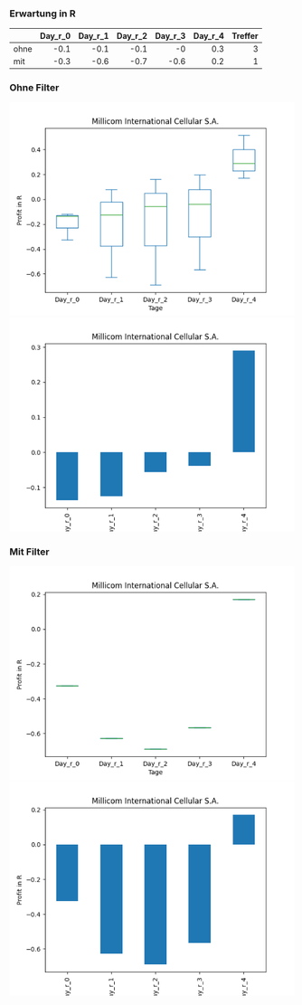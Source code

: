 ### Erwartung in R
|      |   Day_r_0 |   Day_r_1 |   Day_r_2 |   Day_r_3 |   Day_r_4 |   Treffer |
|:-----|----------:|----------:|----------:|----------:|----------:|----------:|
| ohne |      -0.1 |      -0.1 |      -0.1 |      -0   |       0.3 |         3 |
| mit  |      -0.3 |      -0.6 |      -0.7 |      -0.6 |       0.2 |         1 |

### Ohne Filter
![image info](./data/TIGO_box_all.png)
![image info](./data/TIGO_median_all.png)

### Mit Filter
![image info](./data/TIGO_box_filtered.png)
![image info](./data/TIGO_median_filtered.png)